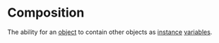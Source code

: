 # Composition

The ability for an [object][concept-objects] to contain other objects as [instance][concept-objects] [variables][concept-variables].

[concept-objects]: ./objects.md
[concept-variables]: ./variables.md
